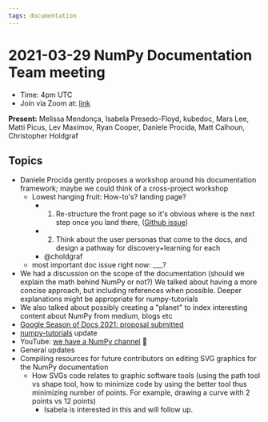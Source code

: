 ```yaml
---
tags: documentation
---
```


# 2021-03-29 NumPy Documentation Team meeting

- Time: 4pm UTC
- Join via Zoom at: [link](https://zoom.us/j/96219574921?pwd=VTRNeGwwOUlrYVNYSENpVVBRRjlkZz09)

**Present:** Melissa Mendonça, Isabela Presedo-Floyd, kubedoc, Mars Lee, Matti Picus, Lev Maximov, Ryan Cooper, Daniele Procida, Matt Calhoun, Christopher Holdgraf

## Topics

- Daniele Procida gently proposes a workshop around his documentation framework; maybe we could think of a cross-project workshop
    - Lowest hanging fruit: How-to's? landing page?
        - 1) Re-structure the front page so it's obvious where is the next step once you land there, ([Github issue](https://github.com/numpy/numpy/issues/18419))
        - 2) Think about the user personas that come to the docs, and design a pathway for discovery+learning for each
        - @choldgraf
    - most important doc issue right now: \_\_\_?
- We had a discussion on the scope of the documentation (should we explain the math behind NumPy or not?) We talked about having a more concise approach, but including references when possible. Deeper explanations might be appropriate for numpy-tutorials
- We also talked about possibly creating a "planet" to index interesting content about NumPy from medium, blogs etc
- [Google Season of Docs 2021: proposal submitted](https://github.com/numpy/numpy/wiki/Google-Season-of-Docs-2021:-Submitted-Project)
- [numpy-tutorials](https://github.com/numpy/numpy-tutorials) update
- YouTube: [we have a NumPy channel](https://www.youtube.com/channel/UCguIL9NZ7ybWK5WQ53qbHng) :tada:
- General updates
- Compiling resources for future contributors on editing SVG graphics for the NumPy documentation
    -  How SVGs code relates to graphic software tools (using the path tool vs shape tool, how to minimize code by using the better tool thus minimizing number of points. For example, drawing a curve with 2 points vs 12 points)
        -  Isabela is interested in this and will follow up.
